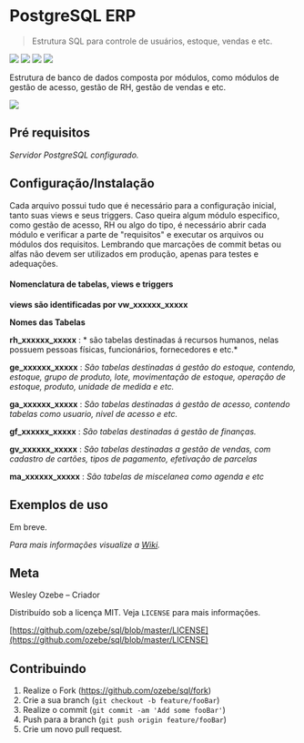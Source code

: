 # PostgreSQL ERP
>  Estrutura SQL para controle de usuários, estoque, vendas e etc.


![](https://img.shields.io/github/license/ozebe/sql.svg)
![](https://img.shields.io/github/issues/ozebe/sql.svg)
![](https://img.shields.io/github/commit-activity/m/ozebe/sql.svg)
![](https://img.shields.io/github/repo-size/ozebe/sql.svg)

Estrutura de banco de dados composta por módulos, como módulos de gestão de acesso, gestão de RH, gestão de vendas e etc.

![](header.png)
## Pré requisitos

*Servidor PostgreSQL configurado.*

## Configuração/Instalação

Cada arquivo possui tudo que é necessário para a configuração inicial, tanto suas views e seus triggers.
Caso queira algum módulo especifico, como gestão de acesso, RH ou algo do tipo, é necessário abrir cada módulo e verificar a parte de "requisitos" e executar os arquivos ou módulos dos requisitos. Lembrando que marcações de commit betas ou alfas não devem ser utilizados em produção, apenas para testes e adequações.

#### Nomenclatura de tabelas, views e triggers

**views são identificadas por vw_xxxxxx_xxxxx**


**Nomes das Tabelas**

**rh_xxxxxx_xxxxx** : * são tabelas destinadas á recursos humanos, nelas possuem pessoas físicas, funcionários, fornecedores e etc.*

**ge_xxxxxx_xxxxx** : *São tabelas destinadas á gestão do estoque, contendo, estoque, grupo de produto, lote, movimentação de estoque, operação de estoque, produto, unidade de medida e etc.*

**ga_xxxxxx_xxxxx** :  *São tabelas destinadas á gestão de acesso, contendo tabelas como usuario, nivel de acesso e etc.*

**gf_xxxxxx_xxxxx** :  *São tabelas destinadas á gestão de finanças.*

**gv_xxxxxx_xxxxx** : *São tabelas destinadas a gestão de vendas, com cadastro de cartões, tipos de pagamento, efetivação de parcelas*

**ma_xxxxxx_xxxxx** :  *São tabelas de miscelanea como agenda e etc*

## Exemplos de uso

Em breve.

_Para mais informações visualize a [Wiki][wiki]._

## Meta

Wesley Ozebe – Criador

Distribuído sob a licença MIT. Veja ``LICENSE`` para mais informações.

[https://github.com/ozebe/sql/blob/master/LICENSE](https://github.com/ozebe/sql/blob/master/LICENSE)

## Contribuindo

1. Realize o Fork (<https://github.com/ozebe/sql/fork>)
2. Crie a sua branch (`git checkout -b feature/fooBar`)
3. Realize o commit (`git commit -am 'Add some fooBar'`)
4. Push para a branch (`git push origin feature/fooBar`)
5. Crie um novo pull request.

[wiki]: https://github.com/ozebe/sql/wiki
